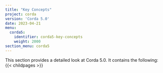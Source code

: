 ```yaml
---
title: "Key Concepts"
project: corda
version: 'Corda 5.0'
date: 2023-04-21
menu:
  corda5:
    identifier: corda5-key-concepts
    weight: 2000
section_menu: corda5
---
```

This section provides a detailed look at Corda 5.0. It contains the following:
{{< childpages >}}